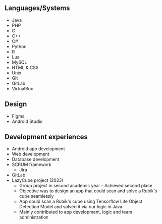 ## Languages/Systems
- Java
- PHP
- C
- C++
- C#
- Python
- R
- Lua
- MySQL
- HTML & CSS
- Unix
- Git
- GitLab
- VirtualBox

## Design
- Figma
- Android Studio

## Development experiences
- Android app development
- Web development
- Database development
- SCRUM framework
  - Jira
- GitLab
- LazyCube project (2023)
  - Group project in second academic year - Achieved second place
  - Objective was to design an app that could scan and solve a Rubik's cube seamlessly
  - App could scan a Rubik's cube using Tensorflow Lite Object Detection Model and solved it via our logic in Java
  - Mainly contributed to app development, logic and team administration
